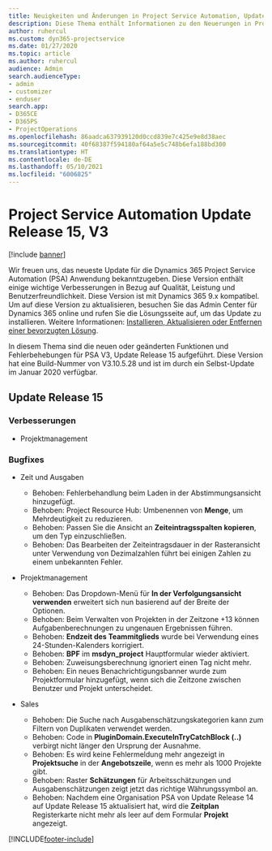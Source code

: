 ```yaml
---
title: Neuigkeiten und Änderungen in Project Service Automation, Update Release 15, V3
description: Diese Thema enthält Informationen zu den Neuerungen in Project Service Automation Release 15, V3.
author: ruhercul
ms.custom: dyn365-projectservice
ms.date: 01/27/2020
ms.topic: article
ms.author: ruhercul
audience: Admin
search.audienceType:
- admin
- customizer
- enduser
search.app:
- D365CE
- D365PS
- ProjectOperations
ms.openlocfilehash: 86aadca637939120d0ccd839e7c425e9e8d38aec
ms.sourcegitcommit: 40f68387f594180af64a5e5c748b6efa188bd300
ms.translationtype: HT
ms.contentlocale: de-DE
ms.lasthandoff: 05/10/2021
ms.locfileid: "6006825"
---
```

# <a name="project-service-automation-update-release-15-v3"></a>Project Service Automation Update Release 15, V3

[!include [banner](../includes/psa-now-project-operations.md)]

Wir freuen uns, das neueste Update für die Dynamics 365 Project Service Automation (PSA) Anwendung bekanntzugeben. Diese Version enthält einige wichtige Verbesserungen in Bezug auf Qualität, Leistung und Benutzerfreundlichkeit. Diese Version ist mit Dynamics 365 9.x kompatibel. Um auf diese Version zu aktualisieren, besuchen Sie das Admin Center für Dynamics 365 online und rufen Sie die Lösungsseite auf, um das Update zu installieren. Weitere Informationen: [Installieren, Aktualisieren oder Entfernen einer bevorzugten Lösung](/power-platform/admin/install-remove-preferred-solution).

In diesem Thema sind die neuen oder geänderten Funktionen und Fehlerbehebungen für PSA V3, Update Release 15 aufgeführt. Diese Version hat eine Build-Nummer von V3.10.5.28 und ist im durch ein Selbst-Update im Januar 2020 verfügbar.

## <a name="update-release-15"></a>Update Release 15 

### <a name="enhancements"></a>Verbesserungen

- Projektmanagement

### <a name="bug-fixes"></a>Bugfixes

- Zeit und Ausgaben

  - Behoben: Fehlerbehandlung beim Laden in der Abstimmungsansicht hinzugefügt.
  - Behoben: Project Resource Hub: Umbenennen von **Menge**, um Mehrdeutigkeit zu reduzieren.
  - Behoben: Passen Sie die Ansicht an **Zeiteintragsspalten kopieren**, um den Typ einzuschließen.
  - Behoben: Das Bearbeiten der Zeiteintragsdauer in der Rasteransicht unter Verwendung von Dezimalzahlen führt bei einigen Zahlen zu einem unbekannten Fehler.

- Projektmanagement

  - Behoben: Das Dropdown-Menü für **In der Verfolgungsansicht verwenden** erweitert sich nun basierend auf der Breite der Optionen.
  - Behoben: Beim Verwalten von Projekten in der Zeitzone +13 können Aufgabenberechnungen zu ungenauen Ergebnissen führen.
  - Behoben: **Endzeit des Teammitglieds** wurde bei Verwendung eines 24-Stunden-Kalenders korrigiert.
  - Behoben: **BPF** im **msdyn_project** Hauptformular wieder aktiviert.
  - Behoben: Zuweisungsberechnung ignoriert einen Tag nicht mehr.
  - Behoben: Ein neues Benachrichtigungsbanner wurde zum Projektformular hinzugefügt, wenn sich die Zeitzone zwischen Benutzer und Projekt unterscheidet.

- Sales

  - Behoben: Die Suche nach Ausgabenschätzungskategorien kann zum Filtern von Duplikaten verwendet werden.
  - Behoben: Code in **PluginDomain.ExecuteInTryCatchBlock (..)** verbirgt nicht länger den Ursprung der Ausnahme.
  - Behoben: Es wird keine Fehlermeldung mehr angezeigt in **Projektsuche** in der **Angebotszeile**, wenn es mehr als 1000 Projekte gibt.
  - Behoben: Raster **Schätzungen** für Arbeitsschätzungen und Ausgabenschätzungen zeigt jetzt das richtige Währungssymbol an.
  - Behoben: Nachdem eine Organisation PSA von Update Release 14 auf Update Release 15 aktualisiert hat, wird die **Zeitplan** Registerkarte nicht mehr als leer auf dem Formular **Projekt** angezeigt.


[!INCLUDE[footer-include](../includes/footer-banner.md)]